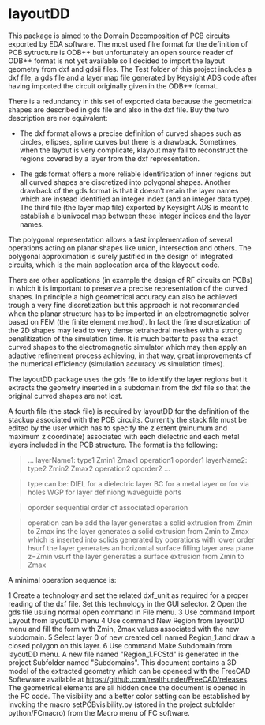 
# layoutDD

This package is aimed to the Domain Decomposition of PCB circuits exported by EDA software.
The most used filre format for the definition of PCB sytructure is ODB++ but unfortunately an open source reader 
of ODB++ format is not yet available so I decided to import the layout geometry from dxf and gdsii files.
The Test folder of this project includes a dxf file, a gds file and a layer map file generated by Keysight ADS code
after having imported the circuit originally given in the ODB++ format.

There is a redundancy in this set of exported data because the geometrical shapes are described in gds file and also in
the dxf file. Buy the two description are nor equivalent:

* The dxf format allows a precise definition of curved shapes such as circles, ellipses, spline curves but there is a drawback. Sometimes, when the layout is very complicate, klayout may fail to reconstruct the regions covered by a layer from the dxf representation.

* The gds format offers a more reliable identification of inner regions but all curved shapes are discretized into polygonal shapes. Another drawback of the gds format is that it doesn't retain the layer names which are instead identified an integer index (and an integer data type). The third file (the layer map file) exported by Keysight ADS is meant to establish a biunivocal map between these integer indices and the layer names.

The polygonal representation allows a fast implementation of several operations acting on planar shapes like union, intersection and others. The polygonal approximation is surely justified in the design of integrated circuits, which is the main applocation area of the klayoout code.

There are other applications (in example the design of RF circuits on PCBs) in which it is important to preserve a precise representation of the curved shapes. In principle a high geometrical accuracy can also be achieved trough a very fine discretization but this approach is not recommanded when the planar structure has to be imported in an electromagnetic solver based on FEM (the finite element method). In fact the fine discretization of the 2D shapes may lead to very dense tetrahedral meshes with a strong penalitization of the simulation time. It is much better to pass the exact curved shapes to the electromagnetic simulator which may then apply an adaptive refinement process achieving, in that way, great improvements of the numerical efficiency (simulation accuracy vs simulation times).


The layoutDD package uses the gds file to identify the layer regions but it extracts the geometry inserted in a subdomain from the dxf file so that the original curved shapes are not lost.

A fourth file (the stack file) is required by layoutDD for the definition of the stackup associated with the PCB circuits.
Currently the stack file must be edited by the user which has to specify the z extent (minumum and maximum z coordinate) associated with each
dielectric and each metal layers included in the PCB structure. The format is the following:

>   ...
>   layerName1: type1 Zmin1 Zmax1 operation1 oporder1 
>   layerName2: type2 Zmin2 Zmax2 operation2 oporder2
>   ...

> type can be:
>     DIEL  for a dielectric layer
> 	  BC    for a metal layer or for via holes
> 	  WGP   for layer definiong waveguide ports

> oporder sequential order of associated operarion

> operation can be
>     add   the layer generates a solid extrusion from Zmin to Zmax
> 	  ins   the layer generates a solid extrusion from Zmin to Zmax which is inserted into solids generated by operations with lower order
> 	  hsurf the layer generates an horizontal surface filling layer area plane z=Zmin
>     vsurf the layer generates a surface extrusion from Zmin to Zmax


A minimal operation sequence is:

1 Create a technology and set the related dxf_unit as required for a proper reading of the dxf file. Set this technology in the GUI selector.
2 Open the gds file usuìng normal open command in File menu.
3 Use command Import Layout from layoutDD menu
4 Use command New Region from layoutDD menu and fill the form with Zmin, Zmax values associated with the new subdomain.
5 Select layer 0 of new created cell named Region_1.and draw a closed polygon on this layer.
6 Use command Make Subdomain from layoutDD menu.
  A new file named "Region_1.FCStd" is generated in the project Subfolder named "Subdomains".
  This document contains a 3D model of the extracted geometry which can be openeed with the FreeCAD Softewaare available at https://github.com/realthunder/FreeCAD/releases.
  The geometrical elements are all hidden once the document is opened in the FC code. The visibility and a better color setting can be established by invoking the macro 
  setPCBvisibility.py (stored in the project subfolder python/FCmacro) from the Macro menu of FC software.
  
